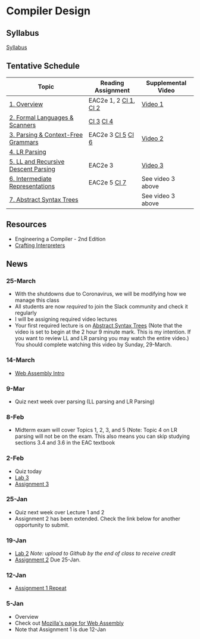 # Compiler Design

## Syllabus

[Syllabus](syllabus.md)

## Tentative Schedule

| Topic                                                             | Reading Assignment                                                                                                                                       | Supplemental Video                                  |
|-------------------------------------------------------------------|----------------------------------------------------------------------------------------------------------------------------------------------------------|------------------------------------------------|
| [1. Overview](lectures/A-overview.pptx)                           | EAC2e  1, 2 [CI 1](https://www.craftinginterpreters.com/introduction.html), [CI 2](https://www.craftinginterpreters.com/a-map-of-the-territory.html)     | [Video 1](https://www.youtube.com/watch?v=Kk22pqxy_VI) |
| [2. Formal Languages & Scanners](lectures/B-regexp.pptx)          | [CI 3](https://www.craftinginterpreters.com/the-lox-language.html)  [CI 4](https://www.craftinginterpreters.com/scanning.html)                           |
| [3. Parsing & Context-Free Grammars](lectures/C-grammars.pptx)    | EAC2e 3 [CI 5](https://www.craftinginterpreters.com/representing-code.html)        [CI 6](https://www.craftinginterpreters.com/parsing-expressions.html) | [Video 2](https://www.youtube.com/watch?v=DwK5EAC3kDI) |
| [4. LR Parsing](lectures/D-lr-parsing.pptx)                       |                                                                                                                                                          |
| [5. LL and Recursive Descent Parsing](lectures/F-ll-parsing.pptx) | EAC2e 3                                                                                                                                                  | [Video 3](https://youtu.be/8xiEkS9fpjE?t=5579) |
| [6. Intermediate Representations](lectures/G-IRs.pptx)            | EAC2e 5      [CI 7](https://www.craftinginterpreters.com/evaluating-expressions.html)                                                                    |       See video 3 above                                         |
| [7. Abstract Syntax Trees](H-ASTs.pptx) | | See video 3 above |


## Resources

* Engineering a Compiler - 2nd Edition
* [Crafting Interpreters](http://craftinginterpreters.com/)

## News

### 25-March

* With the shutdowns due to Coronavirus, we will be modifying how we manage this class
* All students are now *required* to join the Slack community and check it regularly
* I will be assigning required video lectures
* Your first required lecture is on [Abstract Syntax Trees](https://youtu.be/LyI5bmHgIgw?t=7744)  (Note that the video is set to begin at the 2 hour 9 minute mark.  This is my intention.  If you want to review LL and LR parsing you may watch the entire video.)  You should complete watching this video by Sunday, 29-March.


### 14-March

* [Web Assembly Intro](https://www.youtube.com/watch?v=qDTpLKJ6e4M)

### 9-Mar

* Quiz next week over parsing (LL parsing and LR Parsing)

### 8-Feb

* Midterm exam will cover Topics 1, 2, 3, and 5  (Note: Topic 4 on LR parsing will not be on the exam.  This also means you can skip studying sections 3.4 and 3.6 in the EAC textbook 

### 2-Feb

* Quiz today
* [Lab 3](https://classroom.github.com/a/I7ggYp6d)
* [Assignment 3](https://classroom.github.com/a/SZbwzujd)

### 25-Jan

* Quiz next week over Lecture 1 and 2
* Assignment 2 has been extended.  Check the link below for another opportunity to submit.

### 19-Jan 

* [Lab 2](https://classroom.github.com/a/y-jgJC66) *Note: upload to Github by the end of class to receive credit*
* [Assignment 2](https://classroom.github.com/a/KYaM6G7g) Due 25-Jan.

### 12-Jan

* [Assignment 1 Repeat](https://classroom.github.com/a/fddYkAWl)
    
### 5-Jan

* Overview
* Check out [Mozilla's page for Web Assembly](https://developer.mozilla.org/en-US/docs/WebAssembly)
* Note that Assignment 1 is due 12-Jan